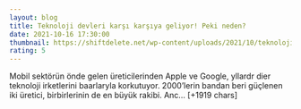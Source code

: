 ```yaml
--- 
layout: blog
title: Teknoloji devleri karşı karşıya geliyor! Peki neden?
date: 2021-10-16 17:30:00
thumbnail: https://shiftdelete.net/wp-content/uploads/2021/10/teknolojinin-enleri-bu-hafta-karsi-karsiya-geliyor-peki-neden-1.jpg
rating: 5
---
```

Mobil sektörün önde gelen üreticilerinden Apple ve Google, yllardr dier teknoloji irketlerini baarlaryla korkutuyor. 2000’lerin bandan beri güçlenen iki üretici, birbirlerinin de en büyük rakibi. Anc… [+1919 chars]